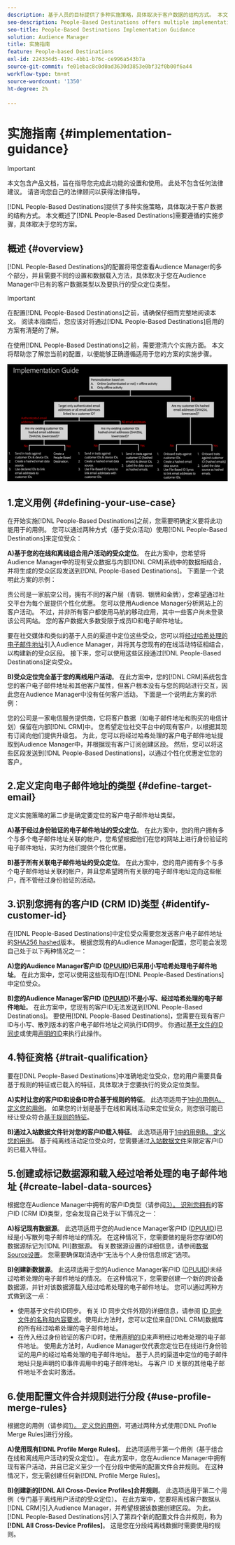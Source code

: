```yaml
---
description: 基于人员的目标提供了多种实施策略，具体取决于客户数据的结构方式。 本文概述了基于人员的目标需要遵循的实施步骤，具体取决于您的场景。
seo-description: People-Based Destinations offers multiple implementation strategies, depending on how your customer data is structured. This article provides an overview of the implementation steps that you need to follow for People-Based Destinations, depending on your scenario.
seo-title: People-Based Destinations Implementation Guidance
solution: Audience Manager
title: 实施指南
feature: People-based Destinations
exl-id: 224334d5-419c-4bb1-b76c-ce996a543b7a
source-git-commit: fe01ebac8c0d0ad3630d3853e0bf32f0b00f6a44
workflow-type: tm+mt
source-wordcount: '1350'
ht-degree: 2%

---
```


# 实施指南 {#implementation-guidance}

>[!IMPORTANT]
>本文包含产品文档，旨在指导您完成此功能的设置和使用。 此处不包含任何法律建议。 请咨询您自己的法律顾问以获得法律指导。

[!DNL People-Based Destinations]提供了多种实施策略，具体取决于客户数据的结构方式。 本文概述了[!DNL People-Based Destinations]需要遵循的实施步骤，具体取决于您的方案。

## 概述 {#overview}

[!DNL People-Based Destinations]的配置将带您查看Audience Manager的多个部分，并且需要不同的设置和数据载入方法，具体取决于您在Audience Manager中已有的客户数据类型以及要执行的受众定位类型。

>[!IMPORTANT]
> 在配置[!DNL People-Based Destinations]之前，请确保仔细而完整地阅读本文。 阅读本指南后，您应该对将通过[!DNL People-Based Destinations]启用的方案有清楚的了解。

在使用[!DNL People-Based Destinations]之前，需要澄清六个实施方面。 本文将帮助您了解您当前的配置，以便能够正确遵循适用于您的方案的实施步骤。

![pbd-implementation](assets/pbd-implementation.png)

## 1.定义用例 {#defining-your-use-case}

在开始实施[!DNL People-Based Destinations]之前，您需要明确定义要将此功能用于的用例。 您可以通过两种方式（基于受众活动）使用[!DNL People-Based Destinations]来定位受众：

**A)基于您的在线和离线组合用户活动的受众定位**。 在此方案中，您希望将Audience Manager中的现有受众数据与内部[!DNL CRM]系统中的数据相结合，并将生成的受众区段发送到[!DNL People-Based Destinations]。 下面是一个说明此方案的示例：

贵公司是一家航空公司，拥有不同的客户层（青铜、银牌和金牌），您希望通过社交平台为每个层提供个性化优惠。 您可以使用Audience Manager分析网站上的客户活动。 不过，并非所有客户都使用马航的移动应用，其中一些客户尚未登录该公司网站。 您的客户数据大多数受限于成员ID和电子邮件地址。

要在社交媒体和类似的基于人员的渠道中定位这些受众，您可以将[经过哈希处理的电子邮件地址](people-based-destinations-prerequisites.md)引入Audience Manager，并将其与您现有的在线活动特征相结合，以构建新的受众区段。 接下来，您可以使用这些区段通过[!DNL People-Based Destinations]定向受众。

**B)受众定位完全基于您的离线用户活动**。 在此方案中，您的[!DNL CRM]系统包含您的客户电子邮件地址和其他客户属性，但客户根本没有与您的网站进行交互，因此您在Audience Manager中没有任何客户活动。 下面是一个说明此方案的示例：

您的公司是一家电信服务提供商，它将客户数据（如电子邮件地址和购买的电信计划）保留在内部[!DNL CRM]中。 您希望定位社交平台中的现有客户，以根据其现有订阅向他们提供升级包。 为此，您可以将经过哈希处理的客户电子邮件地址提取到Audience Manager中，并根据现有客户订阅创建区段。 然后，您可以将这些区段发送到[!DNL People-Based Destinations]，以通过个性化优惠定位您的客户。

## 2.定义定向电子邮件地址的类型 {#define-target-email}

定义实施策略的第二步是确定要定位的客户电子邮件地址类型。

**A)基于经过身份验证的电子邮件地址的受众定位**。 在此方案中，您的用户拥有多个与多个电子邮件地址关联的帐户，您希望根据他们在您的网站上进行身份验证的电子邮件地址，实时为他们提供个性化优惠。

**B)基于所有关联电子邮件地址的受众定位**。 在此方案中，您的用户拥有多个与多个电子邮件地址关联的帐户，并且您希望跨所有关联的电子邮件地址定向这些帐户，而不管经过身份验证的活动。

## 3.识别您拥有的客户ID (CRM ID)类型 {#identify-customer-id}

在[!DNL People-Based Destinations]中定位受众需要您发送客户电子邮件地址的[SHA256 hashed](people-based-destinations-prerequisites.md)版本。 根据您现有的Audience Manager配置，您可能会发现自己处于以下两种情况之一：

**A)您的Audience Manager客户ID ([DPUUID](../../reference/ids-in-aam.md))已采用小写哈希处理电子邮件地址**。 在此方案中，您可以使用这些现有ID在[!DNL People-Based Destinations]中定位受众。

**B)您的Audience Manager客户ID ([DPUUID](../../reference/ids-in-aam.md))不是小写、经过哈希处理的电子邮件地址**。 在此方案中，您现有的客户ID无法发送到[!DNL People-Based Destinations]。 要使用[!DNL People-Based Destinations]，您需要在现有客户ID与小写、散列版本的客户电子邮件地址之间执行ID同步。 你通过[基于文件的ID同步](../../integration/sending-audience-data/batch-data-transfer-explained/id-sync-file-based.md)或使用[声明的ID](../declared-ids.md)来执行此操作。

## 4.特征资格 {#trait-qualification}

要在[!DNL People-Based Destinations]中准确地定位受众，您的用户需要具备基于规则的特征或已载入的特征，具体取决于您要执行的受众定位类型。

**A)实时让您的客户ID和设备ID符合基于规则的特征**。 此选项适用于[1中的用例A。 定义您的用例](people-based-destinations-workflow.md#defining-your-use-case)。 如果您的计划是基于在线和离线活动来定位受众，则您很可能已经让受众符合[基于规则的特征](../traits/trait-and-segment-qualification-reference.md)。

**B)通过入站数据文件针对您的客户ID载入特征**。 此选项适用于[1中的用例B。 定义您的用例](people-based-destinations-workflow.md#defining-your-use-case)。 基于纯离线活动定位受众时，您需要通过[入站数据文件](../../integration/sending-audience-data/batch-data-transfer-explained/inbound-file-contents.md)来限定客户ID的已载入特征。

## 5.创建或标记数据源和载入经过哈希处理的电子邮件地址 {#create-label-data-sources}

根据您在Audience Manager中拥有的客户ID类型（请参阅[3）。 识别您拥有](people-based-destinations-workflow.md#identify-customer-id)的客户ID (CRM ID)类型，您会发现自己处于以下情况之一：

**A)标记现有数据源**。 此选项适用于您的Audience Manager客户ID ([DPUUID](../../reference/ids-in-aam.md))已经是小写散列电子邮件地址的情况。 在这种情况下，您需要做的是将您存储ID的数据源标记为[!DNL PII]数据源。 有关数据源设置的详细信息，请参阅[数据Source设置](../datasources-list-and-settings.md)。 您需要确保取消选中“无法与个人身份信息绑定”选项。

**B)创建新数据源**。 此选项适用于您的Audience Manager客户ID ([DPUUID](../../reference/ids-in-aam.md))未经过哈希处理的电子邮件地址的情况。 在这种情况下，您需要创建一个新的跨设备数据源，并针对该数据源载入经过哈希处理的电子邮件地址。 您可以通过两种方式做到这一点：

* 使用基于文件的ID同步。 有关 ID 同步文件外观的详细信息，请参阅 [ID 同步文件的名称和内容要求](../../integration/sending-audience-data/batch-data-transfer-explained/id-sync-file-based.md)。使用此方法时，您可以定位来自[!DNL CRM]数据库的所有经过哈希处理的电子邮件地址。
* 在传入经过身份验证的客户ID时，使用[声明的ID](../declared-ids.md)来声明经过哈希处理的电子邮件地址。 使用此方法时，Audience Manager仅代表您定位已在线进行身份验证的用户的经过哈希处理的电子邮件地址。 基于人员的渠道中定位的电子邮件地址只是声明的ID事件调用中的电子邮件地址。 与客户 ID 关联的其他电子邮件地址不会实时激活。

## 6.使用配置文件合并规则进行分段 {#use-profile-merge-rules}

根据您的用例（请参阅[1）。 定义您的用例](people-based-destinations-workflow.md#defining-your-use-case)，可通过两种方式使用[!DNL Profile Merge Rules]进行分段。

**A)使用现有[!DNL Profile Merge Rules]**。 此选项适用于第一个用例（基于组合在线和离线用户活动的受众定位）。 在此方案中，您在Audience Manager中拥有现有客户活动，并且已定义至少一个在分段中使用的配置文件合并规则。 在这种情况下，您无需创建任何新[!DNL Profile Merge Rules]。

**B)创建新的[!DNL All Cross-Device Profiles]合并规则**。 此选项适用于第二个用例（专门基于离线用户活动的受众定位）。 在此方案中，您要将离线客户数据从[!DNL CRM]引入Audience Manager，并希望根据该数据创建区段。 为此，[!DNL People-Based Destinations]引入了第四个新的配置文件合并规则，称为&#x200B;**[!DNL All Cross-Device Profiles]**。 这是您在分段纯离线数据时需要使用的规则。
